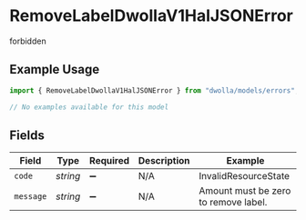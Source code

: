 # RemoveLabelDwollaV1HalJSONError

forbidden

## Example Usage

```typescript
import { RemoveLabelDwollaV1HalJSONError } from "dwolla/models/errors";

// No examples available for this model
```

## Fields

| Field                                | Type                                 | Required                             | Description                          | Example                              |
| ------------------------------------ | ------------------------------------ | ------------------------------------ | ------------------------------------ | ------------------------------------ |
| `code`                               | *string*                             | :heavy_minus_sign:                   | N/A                                  | InvalidResourceState                 |
| `message`                            | *string*                             | :heavy_minus_sign:                   | N/A                                  | Amount must be zero to remove label. |